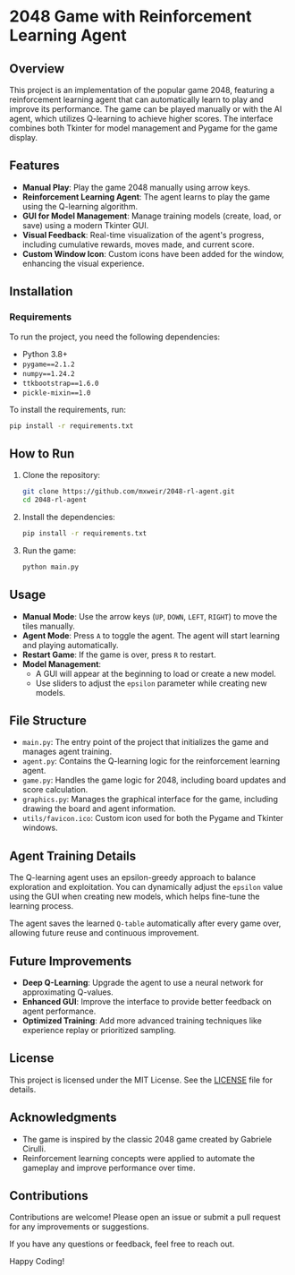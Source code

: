 # 2048 Game with Reinforcement Learning Agent

## Overview
This project is an implementation of the popular game 2048, featuring a reinforcement learning agent that can automatically learn to play and improve its performance. The game can be played manually or with the AI agent, which utilizes Q-learning to achieve higher scores. The interface combines both Tkinter for model management and Pygame for the game display.

## Features
- **Manual Play**: Play the game 2048 manually using arrow keys.
- **Reinforcement Learning Agent**: The agent learns to play the game using the Q-learning algorithm.
- **GUI for Model Management**: Manage training models (create, load, or save) using a modern Tkinter GUI.
- **Visual Feedback**: Real-time visualization of the agent's progress, including cumulative rewards, moves made, and current score.
- **Custom Window Icon**: Custom icons have been added for the window, enhancing the visual experience.

## Installation
### Requirements
To run the project, you need the following dependencies:

- Python 3.8+
- `pygame==2.1.2`
- `numpy==1.24.2`
- `ttkbootstrap==1.6.0`
- `pickle-mixin==1.0`

To install the requirements, run:
```bash
pip install -r requirements.txt
```

## How to Run
1. Clone the repository:
   ```bash
   git clone https://github.com/mxweir/2048-rl-agent.git
   cd 2048-rl-agent
   ```

2. Install the dependencies:
   ```bash
   pip install -r requirements.txt
   ```

3. Run the game:
   ```bash
   python main.py
   ```

## Usage
- **Manual Mode**: Use the arrow keys (`UP`, `DOWN`, `LEFT`, `RIGHT`) to move the tiles manually.
- **Agent Mode**: Press `A` to toggle the agent. The agent will start learning and playing automatically.
- **Restart Game**: If the game is over, press `R` to restart.
- **Model Management**:
  - A GUI will appear at the beginning to load or create a new model.
  - Use sliders to adjust the `epsilon` parameter while creating new models.

## File Structure
- `main.py`: The entry point of the project that initializes the game and manages agent training.
- `agent.py`: Contains the Q-learning logic for the reinforcement learning agent.
- `game.py`: Handles the game logic for 2048, including board updates and score calculation.
- `graphics.py`: Manages the graphical interface for the game, including drawing the board and agent information.
- `utils/favicon.ico`: Custom icon used for both the Pygame and Tkinter windows.

## Agent Training Details
The Q-learning agent uses an epsilon-greedy approach to balance exploration and exploitation. You can dynamically adjust the `epsilon` value using the GUI when creating new models, which helps fine-tune the learning process.

The agent saves the learned `Q-table` automatically after every game over, allowing future reuse and continuous improvement.

## Future Improvements
- **Deep Q-Learning**: Upgrade the agent to use a neural network for approximating Q-values.
- **Enhanced GUI**: Improve the interface to provide better feedback on agent performance.
- **Optimized Training**: Add more advanced training techniques like experience replay or prioritized sampling.

## License
This project is licensed under the MIT License. See the [LICENSE](LICENSE) file for details.

## Acknowledgments
- The game is inspired by the classic 2048 game created by Gabriele Cirulli.
- Reinforcement learning concepts were applied to automate the gameplay and improve performance over time.

## Contributions
Contributions are welcome! Please open an issue or submit a pull request for any improvements or suggestions.

If you have any questions or feedback, feel free to reach out.

Happy Coding!

